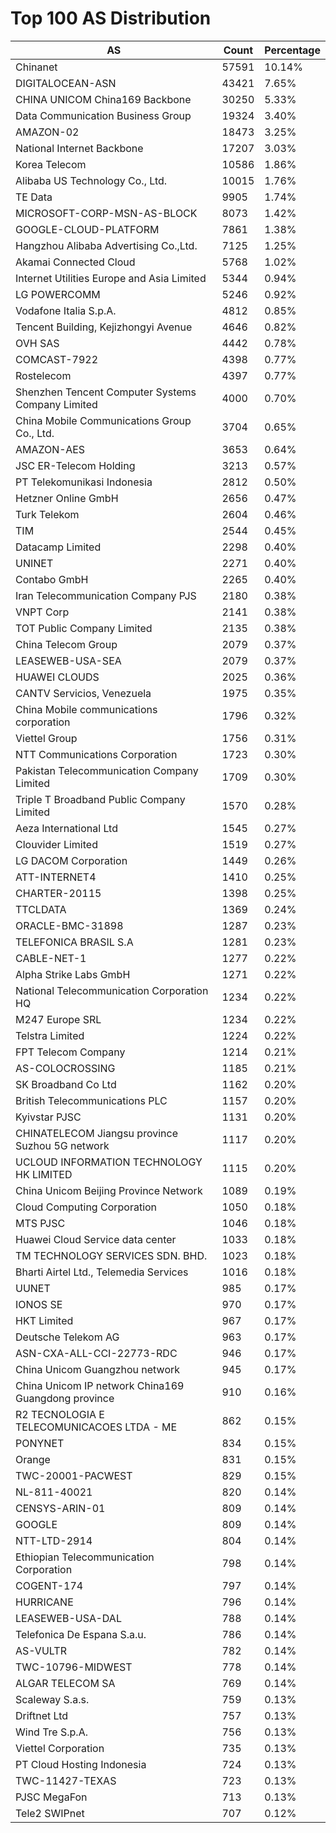 # Top 100 AS Distribution
| AS | Count | Percentage |
|----|----|----|
| Chinanet | 57591 | 10.14% |
| DIGITALOCEAN-ASN | 43421 | 7.65% |
| CHINA UNICOM China169 Backbone | 30250 | 5.33% |
| Data Communication Business Group | 19324 | 3.40% |
| AMAZON-02 | 18473 | 3.25% |
| National Internet Backbone | 17207 | 3.03% |
| Korea Telecom | 10586 | 1.86% |
| Alibaba US Technology Co., Ltd. | 10015 | 1.76% |
| TE Data | 9905 | 1.74% |
| MICROSOFT-CORP-MSN-AS-BLOCK | 8073 | 1.42% |
| GOOGLE-CLOUD-PLATFORM | 7861 | 1.38% |
| Hangzhou Alibaba Advertising Co.,Ltd. | 7125 | 1.25% |
| Akamai Connected Cloud | 5768 | 1.02% |
| Internet Utilities Europe and Asia Limited | 5344 | 0.94% |
| LG POWERCOMM | 5246 | 0.92% |
| Vodafone Italia S.p.A. | 4812 | 0.85% |
| Tencent Building, Kejizhongyi Avenue | 4646 | 0.82% |
| OVH SAS | 4442 | 0.78% |
| COMCAST-7922 | 4398 | 0.77% |
| Rostelecom | 4397 | 0.77% |
| Shenzhen Tencent Computer Systems Company Limited | 4000 | 0.70% |
| China Mobile Communications Group Co., Ltd. | 3704 | 0.65% |
| AMAZON-AES | 3653 | 0.64% |
| JSC ER-Telecom Holding | 3213 | 0.57% |
| PT Telekomunikasi Indonesia | 2812 | 0.50% |
| Hetzner Online GmbH | 2656 | 0.47% |
| Turk Telekom | 2604 | 0.46% |
| TIM | 2544 | 0.45% |
| Datacamp Limited | 2298 | 0.40% |
| UNINET | 2271 | 0.40% |
| Contabo GmbH | 2265 | 0.40% |
| Iran Telecommunication Company PJS | 2180 | 0.38% |
| VNPT Corp | 2141 | 0.38% |
| TOT Public Company Limited | 2135 | 0.38% |
| China Telecom Group | 2079 | 0.37% |
| LEASEWEB-USA-SEA | 2079 | 0.37% |
| HUAWEI CLOUDS | 2025 | 0.36% |
| CANTV Servicios, Venezuela | 1975 | 0.35% |
| China Mobile communications corporation | 1796 | 0.32% |
| Viettel Group | 1756 | 0.31% |
| NTT Communications Corporation | 1723 | 0.30% |
| Pakistan Telecommunication Company Limited | 1709 | 0.30% |
| Triple T Broadband Public Company Limited | 1570 | 0.28% |
| Aeza International Ltd | 1545 | 0.27% |
| Clouvider Limited | 1519 | 0.27% |
| LG DACOM Corporation | 1449 | 0.26% |
| ATT-INTERNET4 | 1410 | 0.25% |
| CHARTER-20115 | 1398 | 0.25% |
| TTCLDATA | 1369 | 0.24% |
| ORACLE-BMC-31898 | 1287 | 0.23% |
| TELEFONICA BRASIL S.A | 1281 | 0.23% |
| CABLE-NET-1 | 1277 | 0.22% |
| Alpha Strike Labs GmbH | 1271 | 0.22% |
| National Telecommunication Corporation HQ | 1234 | 0.22% |
| M247 Europe SRL | 1234 | 0.22% |
| Telstra Limited | 1224 | 0.22% |
| FPT Telecom Company | 1214 | 0.21% |
| AS-COLOCROSSING | 1185 | 0.21% |
| SK Broadband Co Ltd | 1162 | 0.20% |
| British Telecommunications PLC | 1157 | 0.20% |
| Kyivstar PJSC | 1131 | 0.20% |
| CHINATELECOM Jiangsu province Suzhou 5G network | 1117 | 0.20% |
| UCLOUD INFORMATION TECHNOLOGY HK LIMITED | 1115 | 0.20% |
| China Unicom Beijing Province Network | 1089 | 0.19% |
| Cloud Computing Corporation | 1050 | 0.18% |
| MTS PJSC | 1046 | 0.18% |
| Huawei Cloud Service data center | 1033 | 0.18% |
| TM TECHNOLOGY SERVICES SDN. BHD. | 1023 | 0.18% |
| Bharti Airtel Ltd., Telemedia Services | 1016 | 0.18% |
| UUNET | 985 | 0.17% |
| IONOS SE | 970 | 0.17% |
| HKT Limited | 967 | 0.17% |
| Deutsche Telekom AG | 963 | 0.17% |
| ASN-CXA-ALL-CCI-22773-RDC | 946 | 0.17% |
| China Unicom Guangzhou network | 945 | 0.17% |
| China Unicom IP network China169 Guangdong province | 910 | 0.16% |
| R2 TECNOLOGIA E TELECOMUNICACOES LTDA - ME | 862 | 0.15% |
| PONYNET | 834 | 0.15% |
| Orange | 831 | 0.15% |
| TWC-20001-PACWEST | 829 | 0.15% |
| NL-811-40021 | 820 | 0.14% |
| CENSYS-ARIN-01 | 809 | 0.14% |
| GOOGLE | 809 | 0.14% |
| NTT-LTD-2914 | 804 | 0.14% |
| Ethiopian Telecommunication Corporation | 798 | 0.14% |
| COGENT-174 | 797 | 0.14% |
| HURRICANE | 796 | 0.14% |
| LEASEWEB-USA-DAL | 788 | 0.14% |
| Telefonica De Espana S.a.u. | 786 | 0.14% |
| AS-VULTR | 782 | 0.14% |
| TWC-10796-MIDWEST | 778 | 0.14% |
| ALGAR TELECOM SA | 769 | 0.14% |
| Scaleway S.a.s. | 759 | 0.13% |
| Driftnet Ltd | 757 | 0.13% |
| Wind Tre S.p.A. | 756 | 0.13% |
| Viettel Corporation | 735 | 0.13% |
| PT Cloud Hosting Indonesia | 724 | 0.13% |
| TWC-11427-TEXAS | 723 | 0.13% |
| PJSC MegaFon | 713 | 0.13% |
| Tele2 SWIPnet | 707 | 0.12% |

